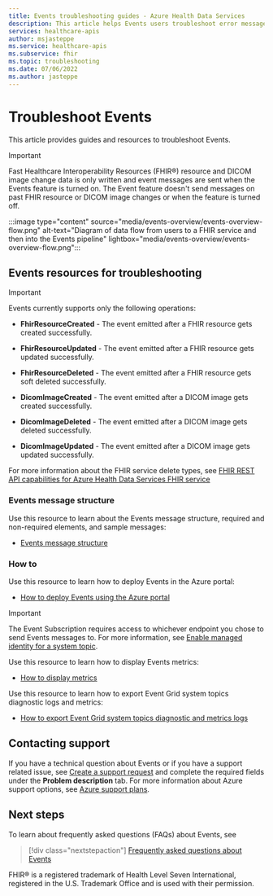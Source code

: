 ```yaml
---
title: Events troubleshooting guides - Azure Health Data Services
description: This article helps Events users troubleshoot error messages, conditions, and provides fixes.
services: healthcare-apis
author: msjasteppe
ms.service: healthcare-apis
ms.subservice: fhir
ms.topic: troubleshooting
ms.date: 07/06/2022
ms.author: jasteppe
---
```

# Troubleshoot Events

This article provides guides and resources to troubleshoot Events.

> [!IMPORTANT]
>
> Fast Healthcare Interoperability Resources (FHIR&#174;) resource and DICOM image change data is only written and event messages are sent when the Events feature is turned on. The Event feature doesn't send messages on past FHIR resource or DICOM image changes or when the feature is turned off.

:::image type="content" source="media/events-overview/events-overview-flow.png" alt-text="Diagram of data flow from users to a FHIR service and then into the Events pipeline" lightbox="media/events-overview/events-overview-flow.png":::

## Events resources for troubleshooting

> [!IMPORTANT]
> Events currently supports only the following operations:
>
> - **FhirResourceCreated** - The event emitted after a FHIR resource gets created successfully.
>
> - **FhirResourceUpdated** - The event emitted after a FHIR resource gets updated successfully.
>
> - **FhirResourceDeleted** - The event emitted after a FHIR resource gets soft deleted successfully. 
>
> - **DicomImageCreated** - The event emitted after a DICOM image gets created successfully.
> 
> - **DicomImageDeleted** - The event emitted after a DICOM image gets deleted successfully.
> 
> - **DicomImageUpdated** - The event emitted after a DICOM image gets updated successfully.
> 
> For more information about the FHIR service delete types, see [FHIR REST API capabilities for Azure Health Data Services FHIR service](../../healthcare-apis/fhir/fhir-rest-api-capabilities.md)

### Events message structure

Use this resource to learn about the Events message structure, required and non-required elements, and sample messages: 
* [Events message structure](./events-message-structure.md)

### How to

Use this resource to learn how to deploy Events in the Azure portal: 
* [How to deploy Events using the Azure portal](./events-deploy-portal.md)

>[!Important]
>The Event Subscription requires access to whichever endpoint you chose to send Events messages to. For more information, see [Enable managed identity for a system topic](../../event-grid/enable-identity-system-topics.md).

Use this resource to learn how to display Events metrics: 
* [How to display metrics](./events-display-metrics.md)

Use this resource to learn how to export Event Grid system topics diagnostic logs and metrics: 
* [How to export Event Grid system topics diagnostic and metrics logs](./events-export-logs-metrics.md)

## Contacting support

If you have a technical question about Events or if you have a support related issue, see [Create a support request](https://portal.azure.com/#blade/Microsoft_Azure_Support/HelpAndSupportBlade/overview) and complete the required fields under the **Problem description** tab. For more information about Azure support options, see [Azure support plans](https://azure.microsoft.com/support/options/#support-plans). 

## Next steps
To learn about frequently asked questions (FAQs) about Events, see

>[!div class="nextstepaction"]
>[Frequently asked questions about Events](./events-faqs.md)

FHIR&#174; is a registered trademark of Health Level Seven International, registered in the U.S. Trademark Office and is used with their permission.
